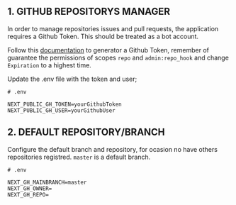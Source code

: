 ## 1. GITHUB REPOSITORYS MANAGER

In order to manage repositories issues and pull requests, the application requires a  Github Token. This should be treated as a bot account.

Follow this [documentation](https://docs.github.com/en/authentication/keeping-your-account-and-data-secure/creating-a-personal-access-token) to generator a Github Token, remember of guarantee the permissions of scopes `repo` and `admin:repo_hook` and change `Expiration` to a highest time.

Update the .env file with the token and user;
```text
# .env

NEXT_PUBLIC_GH_TOKEN=yourGithubToken
NEXT_PUBLIC_GH_USER=yourGithubUser
```



## 2. DEFAULT REPOSITORY/BRANCH

Configure the default branch and repository, for ocasion no have others repositories registred. `master` is a default branch.

```text
# .env

NEXT_GH_MAINBRANCH=master
NEXT_GH_OWNER=
NEXT_GH_REPO=
```

